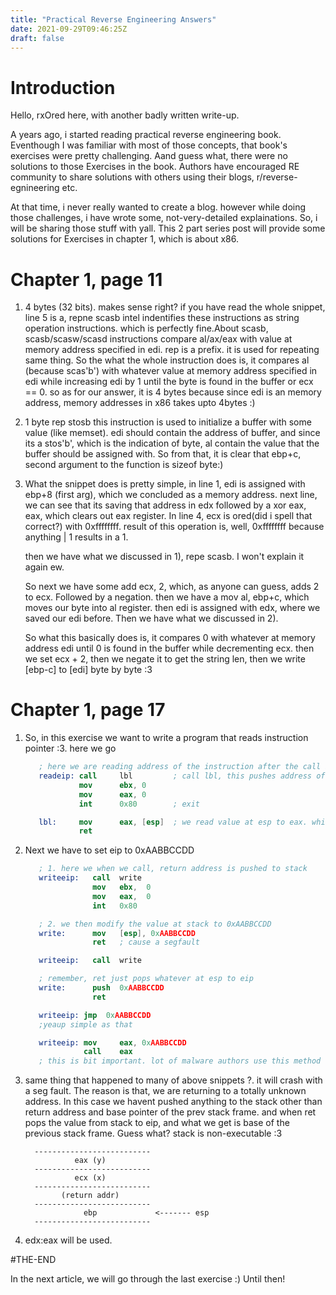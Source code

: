 ```yaml
---
title: "Practical Reverse Engineering Answers"
date: 2021-09-29T09:46:25Z
draft: false
---
```


# Introduction

Hello, rxOred here, with another badly written write-up.

A years ago, i started reading practical reverse engineering book. Eventhough I was familiar with most of those concepts,
that book's exercises were pretty challenging.
Aand guess what, there were no solutions to those Exercises in the book. Authors have encouraged RE community to share 
solutions with others using their blogs, r/reverse-egnineering etc.

At that time, i never really wanted to create a blog. however while doing those challenges, i have wrote 
some, not-very-detailed explainations. So, i will be sharing those stuff with yall.
This 2 part series post will provide some solutions for Exercises in chapter 1, which is about x86.

# Chapter 1, page 11

1) 4 bytes (32 bits). makes sense right? if you have read the whole snippet, line 5 is a,
	repne scasb
   intel indentifies these instructions as string operation instructions. which is perfectly fine.About scasb,
   scasb/scasw/scasd instructions compare al/ax/eax with value at memory address specified in edi. rep is a prefix. 
   it is used for repeating same thing. So the what the whole instruction does is, it compares al (because scas'b') 
   with whatever value at memory address specified in edi while increasing edi by 1 until the byte is found in the 
   buffer or ecx == 0. so as for our answer, it is 4 bytes because since edi is an memory address, memory addresses in
   x86 takes upto 4bytes :)

2) 1 byte
	rep stosb
   this instruction is used to initialize a buffer with some value (like memset). edi should contain the address of 
   buffer, and since its a stos'b', which is the indication of byte, al contain the value that the buffer should be
   assigned with. So from that, it is clear that ebp+c, second argument to the function is sizeof byte:)

3) What the snippet does is pretty simple, in line 1, edi is assigned with ebp+8 (first arg), which we concluded as a
   memory address. next line, we can see that its saving that address in edx followed by a xor eax, eax, which clears 
   out eax register. In line 4, ecx is ored(did i spell that correct?) with 0xffffffff. result of this operation is, 
   well, 0xffffffff because anything | 1 results in a 1.

   then we have what we discussed in 1), repe scasb. I won't explain it again ew.

   So next we have some add ecx, 2, which, as anyone can guess, adds 2 to ecx. Followed by a negation. then we have a
   mov  al, ebp+c, which moves our byte into al register. then edi is assigned with edx, where we saved our edi before.
   Then we have what we discussed in 2). 

   So what this basically does is, it compares 0 with whatever at memory address edi until 0 is found in the 
   buffer while decrementing ecx. then we set ecx + 2, then we negate it to get the string len, then we write [ebp-c] 
   to [edi] byte by byte :3


# Chapter 1, page 17

1) So, in this exercise we want to write a program that reads instruction pointer :3. here we go
   ```nasm
      ; here we are reading address of the instruction after the call instruction.
      readeip: call     lbl         ; call lbl, this pushes address of next instruction to the stack
               mov      ebx, 0
               mov      eax, 0
               int      0x80        ; exit

      lbl:     mov      eax, [esp]  ; we read value at esp to eax. which is the return address.
               ret
   ```

2) Next we have to set eip to 0xAABBCCDD
   ```nasm
      ; 1. here we when we call, return address is pushed to stack
      writeeip:   call  write
                  mov   ebx,  0
                  mov   eax,  0
                  int   0x80

      ; 2. we then modify the value at stack to 0xAABBCCDD
      write:      mov   [esp], 0xAABBCCDD
                  ret   ; cause a segfault
   ```

   ```nasm
      writeeip:   call  write

      ; remember, ret just pops whatever at esp to eip
      write:      push  0xAABBCCDD
                  ret
   ```

   ```nasm
      writeeip: jmp  0xAABBCCDD
      ;yeaup simple as that
   ```

   ```nasm
      writeeip: mov     eax, 0xAABBCCDD
                call    eax
      ; this is bit important. lot of malware authors use this method to access win32 APIs
   ```

3) same thing that happened to many of above snippets ?. it will crash with a seg fault. The reason is that, we are returning to 
   a totally unknown address.
   In this case we havent pushed anything to the stack other than return address and base pointer of the prev stack frame. and when ret pops the value from stack to eip, and what we get is base of the previous
   stack frame. Guess what? stack is non-executable :3


         --------------------------
                  eax (y)
         --------------------------
                  ecx (x)
         --------------------------
               (return addr)
         --------------------------
                    ebp             <------- esp
         --------------------------

4) edx:eax will be used.


#THE-END

In the next article, we will go through the last exercise :) Until then!
